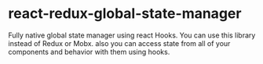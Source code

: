 # react-redux-global-state-manager
Fully native global state manager using react Hooks. You can use this library instead of Redux or Mobx. also you can access state from all of your components and behavior with them using hooks. 
